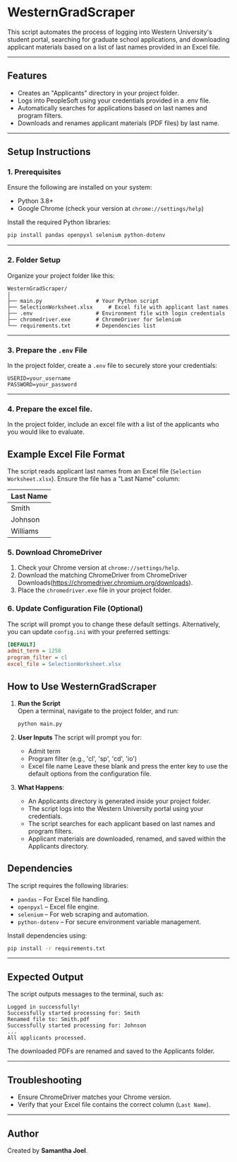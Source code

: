 # WesternGradScraper

This script automates the process of logging into Western University's student portal, 
searching for graduate school applications, and downloading applicant materials 
based on a list of last names provided in an Excel file.

---

## **Features**
- Creates an "Applicants" directory in your project folder.
- Logs into PeopleSoft using your credentials provided in a .env file.
- Automatically searches for applications based on last names and program filters.
- Downloads and renames applicant materials (PDF files) by last name.

---

## **Setup Instructions**

### 1. Prerequisites
Ensure the following are installed on your system:
- Python 3.8+  
- Google Chrome (check your version at `chrome://settings/help`)

Install the required Python libraries:
```bash
pip install pandas openpyxl selenium python-dotenv
```

---
### 2. Folder Setup
Organize your project folder like this:

```plaintext
WesternGradScraper/
│
├── main.py           		# Your Python script
├── SelectionWorksheet.xlsx  	# Excel file with applicant last names
├── .env                	# Environment file with login credentials
├── chromedriver.exe    	# ChromeDriver for Selenium
└── requirements.txt    	# Dependencies list
```

---

### 3. Prepare the `.env` File
In the project folder, create a `.env` file to securely store your credentials:
```plaintext
USERID=your_username
PASSWORD=your_password
```

---

### 4. Prepare the excel file.
In the project folder, include an excel file with a list of the applicants who you would like to evaluate. 

## **Example Excel File Format**
The script reads applicant last names from an Excel file (`Selection Worksheet.xlsx`). Ensure the file has a "Last Name" column:

| Last Name  |
|------------|
| Smith      |
| Johnson    |
| Williams   |


### 5. Download ChromeDriver
1. Check your Chrome version at `chrome://settings/help`.
2. Download the matching ChromeDriver from ChromeDriver Downloads(https://chromedriver.chromium.org/downloads).
3. Place the `chromedriver.exe` file in your project folder.


### 6. Update Configuration File (Optional)
The script will prompt you to change these default settings. Alternatively, you can update `config.ini` with your preferred settings:

```ini
[DEFAULT]
admit_term = 1258
program_filter = cl
excel_file = SelectionWorksheet.xlsx
```


## **How to Use WesternGradScraper**

1. **Run the Script**  
   Open a terminal, navigate to the project folder, and run:
   ```bash
   python main.py
   ```

2. **User Inputs**
   The script will prompt you for:
   - Admit term
   - Program filter (e.g., 'cl', 'sp', 'cd', 'io')
   - Excel file name
   Leave these blank and press the enter key to use the default options from the configuration file.


3. **What Happens**:
   - An Applicants directory is generated inside your project folder.
   - The script logs into the Western University portal using your credentials.
   - The script searches for each applicant based on last names and program filters.
   - Applicant materials are downloaded, renamed, and saved within the Applicants directory.


## **Dependencies**
The script requires the following libraries:
- `pandas` – For Excel file handling.
- `openpyxl` – Excel file engine.
- `selenium` – For web scraping and automation.
- `python-dotenv` – For secure environment variable management.

Install dependencies using:
```bash
pip install -r requirements.txt
```

---

## **Expected Output**
The script outputs messages to the terminal, such as:
```
Logged in successfully!
Successfully started processing for: Smith
Renamed file to: Smith.pdf
Successfully started processing for: Johnson
...
All applicants processed.
```

The downloaded PDFs are renamed and saved to the Applicants folder.

---

## **Troubleshooting**
- Ensure ChromeDriver matches your Chrome version.
- Verify that your Excel file contains the correct column (`Last Name`).
---

## **Author**
Created by **Samantha Joel**.  